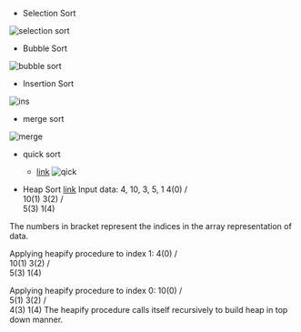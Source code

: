 - Selection Sort

![selection sort](https://media.geeksforgeeks.org/wp-content/cdn-uploads/Selection-sort-flowchart.jpg)


- Bubble Sort

![bubble sort](https://media.geeksforgeeks.org/wp-content/cdn-uploads/Bubble-sort-flowchart.jpg)


- Insertion Sort

![ins](https://media.geeksforgeeks.org/wp-content/uploads/insertionsort.png)

- merge sort

![merge](https://media.geeksforgeeks.org/wp-content/cdn-uploads/Merge-Sort-Tutorial.png)

- quick sort
  - [link](https://www.geeksforgeeks.org/quick-sort/)
![qick](https://www.geeksforgeeks.org/wp-content/uploads/gq/2014/01/QuickSort2.png)

- Heap Sort
[link](https://www.geeksforgeeks.org/heap-sort/)
Input data: 4, 10, 3, 5, 1
         4(0)
        /   \
     10(1)   3(2)
    /   \
 5(3)    1(4)

The numbers in bracket represent the indices in the array 
representation of data.

Applying heapify procedure to index 1:
         4(0)
        /   \
    10(1)    3(2)
    /   \
5(3)    1(4)

Applying heapify procedure to index 0:
        10(0)
        /  \
     5(1)  3(2)
    /   \
 4(3)    1(4)
The heapify procedure calls itself recursively to build heap in top down manner.
